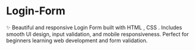 # Login-Form
✨ Beautiful and responsive Login Form built with HTML , CSS . Includes smooth UI design, input validation, and mobile responsiveness. Perfect for beginners learning web development and form validation.
